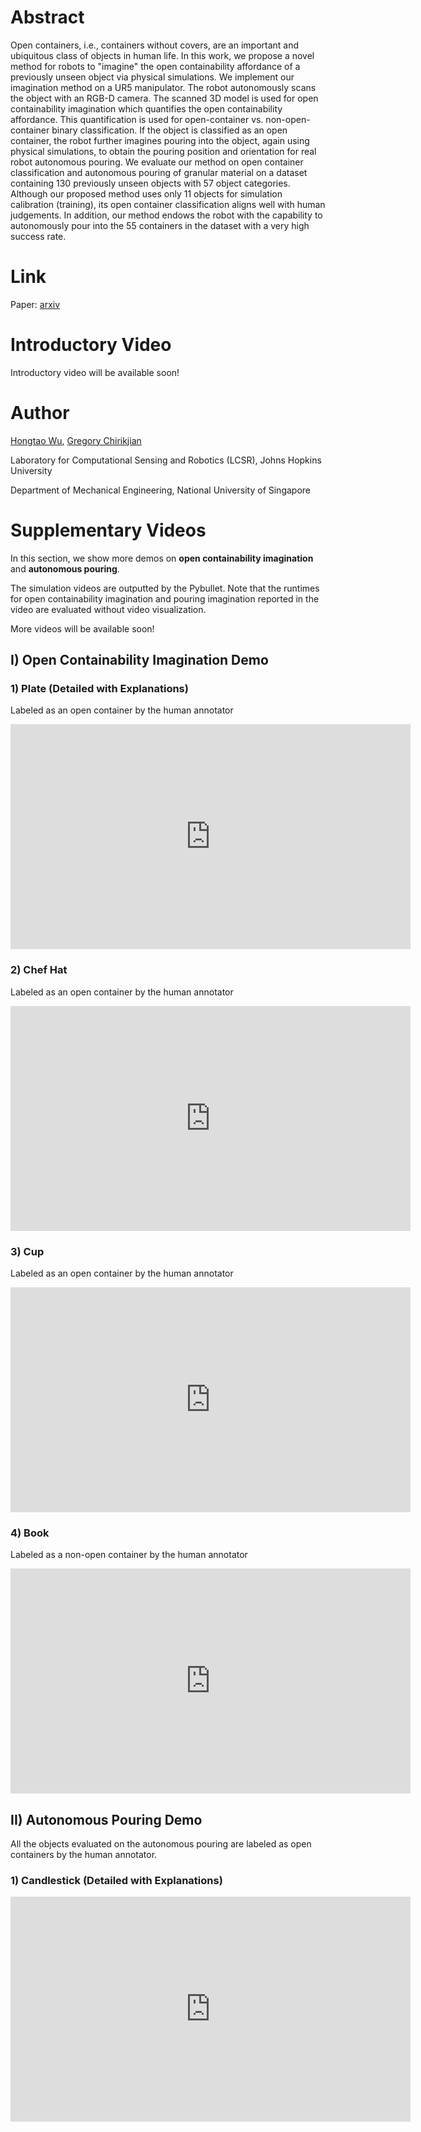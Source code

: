 # Abstract

Open containers, i.e., containers without covers, are an important and ubiquitous class of objects in human life. In this work, we propose a novel method for robots to "imagine" the open containability affordance of a previously unseen object via physical simulations. We implement our imagination method on a UR5 manipulator. The robot autonomously scans the object with an RGB-D camera. The scanned 3D model is used for open containability imagination which quantifies the open containability affordance. This quantification is used for open-container vs. non-open-container binary classification. If the object is classified as an open container, the robot further imagines pouring into the object, again using physical simulations, to obtain the pouring position and orientation for real robot autonomous pouring. We evaluate our method on open container classification and autonomous pouring of granular material on a dataset containing 130 previously unseen objects with 57 object categories. Although our proposed method uses only 11 objects for simulation calibration (training), its open container classification aligns well with human judgements. In addition, our method endows the robot with the capability to autonomously pour into the 55 containers in the dataset with a very high success rate.

# Link
Paper: [arxiv](https://arxiv.org/abs/2008.02321)

# Introductory Video
Introductory video will be available soon!

# Author
[Hongtao Wu](https://hongtaowu67.github.io), [Gregory Chirikjian](https://www.eng.nus.edu.sg/me/staff/chirikjian-gregory-s/)

Laboratory for Computational Sensing and Robotics (LCSR), Johns Hopkins University

Department of Mechanical Engineering, National University of Singapore

# Supplementary Videos
In this section, we show more demos on **open containability imagination** and **autonomous pouring**.

The simulation videos are outputted by the Pybullet. Note that the runtimes for open containability imagination and pouring imagination reported in the video are evaluated without video visualization. 

More videos will be available soon!

## I) Open Containability Imagination Demo

### 1) Plate (Detailed with Explanations)
Labeled as an open container by the human annotator
<iframe width="640" height="360" src="https://www.youtube.com/embed/E8EwN65H2VM" frameborder="0" allow="autoplay; encrypted-media" allowfullscreen></iframe>

### 2) Chef Hat
Labeled as an open container by the human annotator
<iframe width="640" height="360" src="https://www.youtube.com/embed/PREPo-lRp58" frameborder="0" allow="autoplay; encrypted-media" allowfullscreen></iframe>

### 3) Cup
Labeled as an open container by the human annotator
<iframe width="640" height="360" src="https://www.youtube.com/embed/1SFRWyxcqKg" frameborder="0" allow="autoplay; encrypted-media" allowfullscreen></iframe>

### 4) Book
Labeled as a non-open container by the human annotator
<iframe width="640" height="360" src="https://www.youtube.com/embed/oKLJqdkz328" frameborder="0" allow="autoplay; encrypted-media" allowfullscreen></iframe>

## II) Autonomous Pouring Demo
All the objects evaluated on the autonomous pouring are labeled as open containers by the human annotator.

### 1) Candlestick (Detailed with Explanations)
<iframe width="640" height="360" src="https://www.youtube.com/embed/govo8w2uYVw" frameborder="0" allow="autoplay; encrypted-media" allowfullscreen></iframe>

